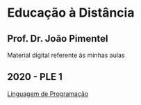 # Educação à Distância
## Prof. Dr. João Pimentel

Material digital referente às minhas aulas


## 2020 - PLE 1
[Linguagem de Programação](LP/2020-PLE-1)
